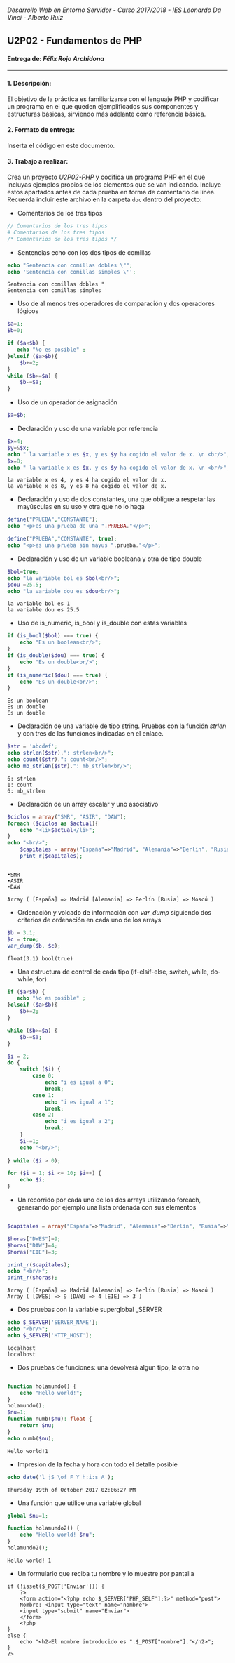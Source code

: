 ###### *Desarrollo Web en Entorno Servidor - Curso 2017/2018 - IES Leonardo Da Vinci - Alberto Ruiz*
## U2P02 - Fundamentos de PHP
#### Entrega de: *Félix Rojo Archidona*
----
#### 1. Descripción:

El objetivo de la práctica es familiarizarse con el lenguaje PHP y codificar un programa en el que queden ejemplificados sus componentes y estructuras básicas, sirviendo más adelante como referencia básica.

#### 2. Formato de entrega:

Inserta el código en este documento.

#### 3. Trabajo a realizar:

Crea un proyecto *U2P02-PHP* y codifica un programa PHP en el que incluyas ejemplos propios de los elementos que se van indicando. Incluye estos apartados antes de cada prueba en forma de comentario de línea. Recuerda incluir este archivo en la carpeta `doc` dentro del proyecto:

* Comentarios de los tres tipos


```php
// Comentarios de los tres tipos
# Comentarios de los tres tipos
/* Comentarios de los tres tipos */
```



* Sentencias echo con los dos tipos de comillas


```php
echo "Sentencia con comillas dobles \"";
echo 'Sentencia con comillas simples \'';
```

```
Sentencia con comillas dobles " 
Sentencia con comillas simples '
```



* Uso de al menos tres operadores de comparación y dos operadores lógicos


```php
$a=1;
$b=0;

if ($a<$b) {
   echo "No es posible" ;
}elseif ($a>$b){
    $b+=2;
}
while ($b>=$a) {
    $b-=$a;
}
```



* Uso de un operador de asignación


```php
$a=$b;
```



* Declaración y uso de una variable por referencia


```php
$x=4;
$y=&$x;
echo " la variable x es $x, y es $y ha cogido el valor de x. \n <br/>";
$x=8;
echo " la variable x es $x, y es $y ha cogido el valor de x. \n <br/>";

```

```
la variable x es 4, y es 4 ha cogido el valor de x. 
la variable x es 8, y es 8 ha cogido el valor de x. 
```



* Declaración y uso de dos constantes, una que obligue a respetar las mayúsculas en su uso y otra que no lo haga


```php
define("PRUEBA","CONSTANTE");
echo "<p>es una prueba de una ".PRUEBA."</p>";

define("PRUEBA","CONSTANTE", true);
echo "<p>es una prueba sin mayus ".prueba."</p>";
```



* Declaración y uso de un variable booleana y otra de tipo double


```php
$bol=true;
echo "la variable bol es $bol<br/>";
$dou =25.5;
echo "la variable dou es $dou<br/>";

```

```
la variable bol es 1
la variable dou es 25.5
```



* Uso de is_numeric, is_bool y is_double con estas variables


```php
if (is_bool($bol) === true) {
    echo "Es un boolean<br/>";
}
if (is_double($dou) === true) {
    echo "Es un double<br/>";
}
if (is_numeric($dou) === true) {
    echo "Es un double<br/>";
}
```

```
Es un boolean
Es un double
Es un double
```



* Declaración de una variable de tipo string. Pruebas con la función *strlen* y con tres de las funciones indicadas en el enlace.


```php
$str = 'abcdef';
echo strlen($str).": strlen<br/>";
echo count($str).": count<br/>";
echo mb_strlen($str).": mb_strlen<br/>";
```

```
6: strlen
1: count
6: mb_strlen
```



* Declaración de un array escalar y uno asociativo


```php
$ciclos = array("SMR", "ASIR", "DAW");
foreach ($ciclos as $actual){
    echo "<li>$actual</li>";
}
echo "<br/>";
    $capitales = array("España"=>"Madrid", "Alemania"=>"Berlín", "Rusia"=>"Moscú");
    print_r($capitales);
```

```

•SMR
•ASIR
•DAW

Array ( [España] => Madrid [Alemania] => Berlín [Rusia] => Moscú ) 
```



* Ordenación y volcado de información con *var_dump* siguiendo dos criterios de ordenación en cada uno de los arrays


```php
$b = 3.1;
$c = true;
var_dump($b, $c);
```

```
float(3.1) bool(true) 
```



* Una estructura de control de cada tipo (if-elsif-else, switch, while, do-while, for)


```php
if ($a<$b) {
   echo "No es posible" ;
}elseif ($a>$b){
    $b+=2;
}

while ($b>=$a) {
    $b-=$a;
}

$i = 2;
do {
    switch ($i) {
        case 0:
            echo "i es igual a 0";
            break;
        case 1:
            echo "i es igual a 1";
            break;
        case 2:
            echo "i es igual a 2";
            break;
    }
    $i-=1;
    echo "<br/>";
    
} while ($i > 0);

for ($i = 1; $i <= 10; $i++) {
    echo $i;
}

```



* Un recorrido por cada uno de los dos arrays utilizando foreach, generando por ejemplo una lista ordenada con sus elementos


```php

$capitales = array("España"=>"Madrid", "Alemania"=>"Berlín", "Rusia"=>"Moscú");

$horas["DWES"]=9;
$horas["DAW"]=4;
$horas["EIE"]=3;

print_r($capitales);
echo "<br/>"; 
print_r($horas);
```

```
Array ( [España] => Madrid [Alemania] => Berlín [Rusia] => Moscú ) 
Array ( [DWES] => 9 [DAW] => 4 [EIE] => 3 ) 
```

* Dos pruebas con la variable superglobal _SERVER


```php
echo $_SERVER['SERVER_NAME'];
echo "<br/>";
echo $_SERVER['HTTP_HOST'];
```

```
localhost
localhost
```



* Dos pruebas de funciones: una devolverá algun tipo, la otra no


```php

function holamundo() {
    echo "Hello world!";
}
holamundo();
$nu=1;
function numb($nu): float {
    return $nu;
}
echo numb($nu);
```

```
Hello world!1 
```



* Impresion de la fecha y hora con todo el detalle posible


```php
echo date('l jS \of F Y h:i:s A');
```

```
Thursday 19th of October 2017 02:06:27 PM 
```



* Una función que utilice una variable global


```php
global $nu=1;

function holamundo2() {
    echo "Hello world! $nu";
}
holamundo2();
```

```  
Hello world! 1
```



* Un formulario que reciba tu nombre y lo muestre por pantalla


```php+HTML
if (!isset($_POST['Enviar'])) {
    ?>
    <form action="<?php echo $_SERVER['PHP_SELF'];?>" method="post">
    Nombre: <input type="text" name="nombre">
    <input type="submit" name="Enviar">
    </form>
    <?php 
}    
else {
    echo "<h2>El nombre introducido es ".$_POST["nombre"]."</h2>";
}
?>
```

